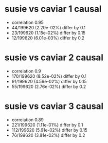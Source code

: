 # susie vs caviar  1 causal

- correlation 0.95
- 44/199620 (2.20e-02%) differ by 0.1
- 23/199620 (1.15e-02%) differ by 0.15
- 12/199620 (6.01e-03%) differ by 0.2


# susie vs caviar  2 causal

- correlation 0.9
- 170/199620 (8.52e-02%) differ by 0.1
- 91/199620 (4.56e-02%) differ by 0.15
- 55/199620 (2.76e-02%) differ by 0.2


# susie vs caviar  3 causal

- correlation 0.89
- 221/199620 (1.11e-01%) differ by 0.1
- 112/199620 (5.61e-02%) differ by 0.15
- 76/199620 (3.81e-02%) differ by 0.2


